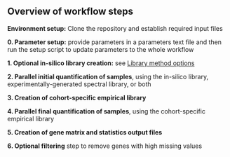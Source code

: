 ## Overview of workflow steps

**Environment setup:** Clone the repository and establish required input files

**0. Parameter setup:** provide parameters in a parameters text file and then run the setup script to update parameters to the whole workflow

**1. Optional in-silico library creation:** see [Library method options](#library-method-options)

**2. Parallel initial quantification of samples**, using the in-silico library, experimentally-generated spectral library, or both 

**3. Creation of cohort-specific empirical library**

**4. Parallel final quantification of samples**, using the cohort-specific empirical library 

**5.  Creation of gene matrix and statistics output files**

**6.  Optional filtering** step to remove genes with high missing values